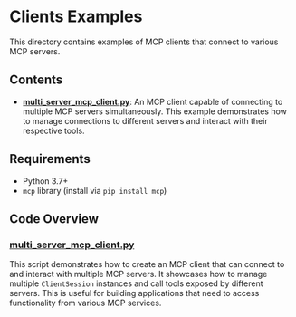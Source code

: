 # Clients Examples

This directory contains examples of MCP clients that connect to various MCP servers.

## Contents

-   **[multi_server_mcp_client.py](learning/Clients/multi_server_mcp_client.py)**: An MCP client capable of connecting to multiple MCP servers simultaneously. This example demonstrates how to manage connections to different servers and interact with their respective tools.

## Requirements

-   Python 3.7+
-   `mcp` library (install via `pip install mcp`)

## Code Overview

### [multi_server_mcp_client.py](learning/Clients/multi_server_mcp_client.py)

This script demonstrates how to create an MCP client that can connect to and interact with multiple MCP servers. It showcases how to manage multiple `ClientSession` instances and call tools exposed by different servers. This is useful for building applications that need to access functionality from various MCP services.